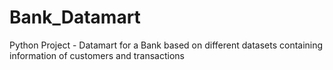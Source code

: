 # Bank_Datamart
Python Project - Datamart for a Bank based on different datasets containing information of customers and transactions 
